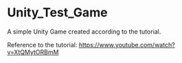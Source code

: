 # Unity_Test_Game

A simple Unity Game created according to the tutorial.

Reference to the tutorial: https://www.youtube.com/watch?v=XtQMytORBmM

